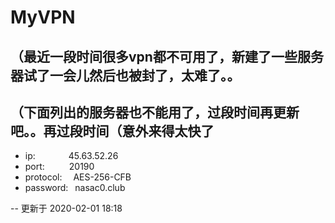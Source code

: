 # MyVPN
## （最近一段时间很多vpn都不可用了，新建了一些服务器试了一会儿然后也被封了，太难了。。  
## （下面列出的服务器也不能用了，过段时间再更新吧。。再过段时间（意外来得太快了  

* ip:        &ensp;&ensp;&ensp;&ensp;&ensp;&ensp;&ensp;45.63.52.26 
* port:      &ensp;&ensp;&ensp;&ensp;&ensp;20190  
* protocol:  &ensp;&ensp;AES-256-CFB  
* password:  &ensp;nasac0.club  

-- 更新于 2020-02-01 18:18


